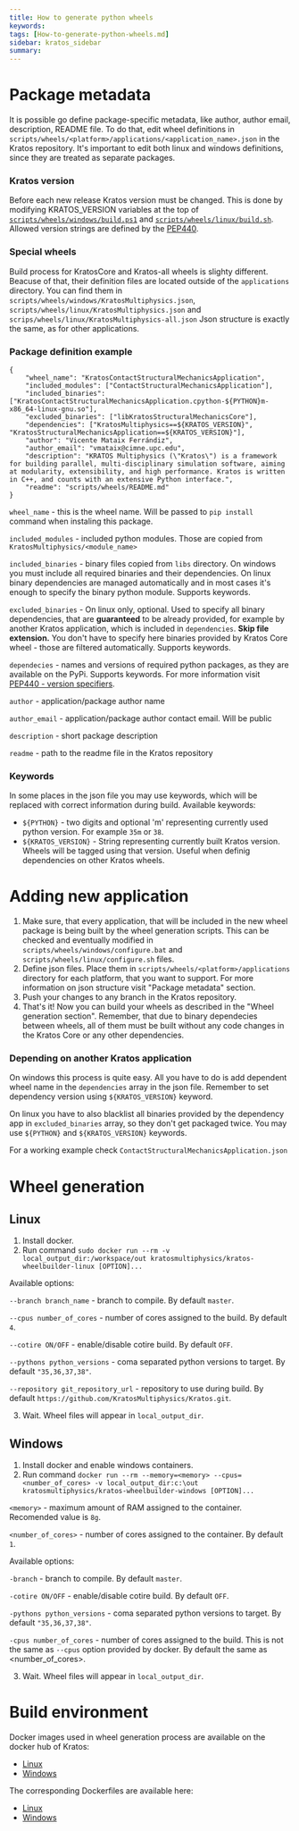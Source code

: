 ```yaml
---
title: How to generate python wheels
keywords: 
tags: [How-to-generate-python-wheels.md]
sidebar: kratos_sidebar
summary: 
---
```


# Package metadata
It is possible go define package-specific metadata, like author, author email, description, README file. 
To do that, edit wheel definitions in `scripts/wheels/<platform>/applications/<application_name>.json` in the Kratos repository.
It's important to edit both linux and windows definitions, since they are treated as separate packages.

### Kratos version
Before each new release Kratos version must be changed. This is done by modifying KRATOS_VERSION variables at the top of [`scripts/wheels/windows/build.ps1`](https://github.com/KratosMultiphysics/Kratos/blob/master/scripts/wheels/windows/build.ps1) and [`scripts/wheels/linux/build.sh`](https://github.com/KratosMultiphysics/Kratos/blob/master/scripts/wheels/linux/build.sh). 
Allowed version strings are defined by the [PEP440](https://www.python.org/dev/peps/pep-0440/).

### Special wheels
Build process for KratosCore and Kratos-all wheels is slighty different. Beacuse of that, their definition files are located outside of the `applications` directory.
You can find them in `scripts/wheels/windows/KratosMultiphysics.json`, `scripts/wheels/linux/KratosMultiphysics.json` and `scrips/wheels/linux/KratosMultiphysics-all.json`
Json structure is exactly the same, as for other applications.

### Package definition example
```
{
    "wheel_name": "KratosContactStructuralMechanicsApplication",
    "included_modules": ["ContactStructuralMechanicsApplication"],
    "included_binaries": ["KratosContactStructuralMechanicsApplication.cpython-${PYTHON}m-x86_64-linux-gnu.so"],
    "excluded_binaries": ["libKratosStructuralMechanicsCore"],
    "dependencies": ["KratosMultiphysics==${KRATOS_VERSION}", "KratosStructuralMechanicsApplication==${KRATOS_VERSION}"],
    "author": "Vicente Mataix Ferrándiz",
    "author_email": "vmataix@cimne.upc.edu",
    "description": "KRATOS Multiphysics (\"Kratos\") is a framework for building parallel, multi-disciplinary simulation software, aiming at modularity, extensibility, and high performance. Kratos is written in C++, and counts with an extensive Python interface.",
    "readme": "scripts/wheels/README.md"
}
```

`wheel_name` - this is the wheel name. Will be passed to `pip install` command when instaling this package.

`included_modules` - included python modules. Those are copied from `KratosMultiphysics/<module_name>`

`included_binaries` - binary files copied from `libs` directory. On windows you must include all required binaries and their dependencies. On linux binary dependencies are managed automatically and in most cases it's enough to specify the binary python module. Supports keywords.

`excluded_binaries` - On linux only, optional. Used to specify all binary dependencies, that are **guaranteed** to be already provided, for example by another Kratos application, which is included in `dependencies`. **Skip file extension.** You don't have to specify here binaries provided by Kratos Core wheel - those are filtered automatically. Supports keywords.

`dependecies` - names and versions of required python packages, as they are available on the PyPi. Supports keywords. For more information visit [PEP440 - version specifiers](https://www.python.org/dev/peps/pep-0440/#version-specifiers).

`author` - application/package author name

`author_email` - application/package author contact email. Will be public

`description` - short package description

`readme` - path to the readme file in the Kratos repository

### Keywords
In some places in the json file you may use keywords, which will be replaced with correct information during build. Available keywords:
* `${PYTHON}` - two digits and optional 'm' representing currently used python version. For example `35m` or `38`.
* `${KRATOS_VERSION}` - String representing currently built Kratos version. Wheels will be tagged using that version. Useful when definig dependencies on other Kratos wheels.

# Adding new application
1. Make sure, that every application, that will be included in the new wheel package is being built by the wheel generation scripts. 
This can be checked and eventually modified in `scripts/wheels/windows/configure.bat` and `scripts/wheels/linux/configure.sh` files.
2. Define json files. Place them in `scripts/wheels/<platform>/applications` directory for each platform, that you want to support. For more information on json structure visit "Package metadata" section.
3. Push your changes to any branch in the Kratos repository.
4. That's it! Now you can build your wheels as described in the "Wheel generation section". 
Remember, that due to binary dependecies between wheels, all of them must be built without any code changes in the Kratos Core or any other dependencies.

### Depending on another Kratos application
On windows this process is quite easy. All you have to do is add dependent wheel name in the `dependencies` array in the json file. Remember to set dependency version using `${KRATOS_VERSION}` keyword.

On linux you have to also blacklist all binaries provided by the dependency app in `excluded_binaries` array, so they don't get packaged twice. You may use `${PYTHON}` and `${KRATOS_VERSION}` keywords.


For a working example check `ContactStructuralMechanicsApplication.json`

# Wheel generation

## Linux
1. Install docker.
2. Run command `sudo docker run --rm -v local_output_dir:/workspace/out kratosmultiphysics/kratos-wheelbuilder-linux [OPTION]...`

Available options:

`--branch branch_name` - branch to compile. By default `master`.

`--cpus number_of_cores` - number of cores assigned to the build. By default `4`.

`--cotire ON/OFF` - enable/disable cotire build. By default `OFF`.

`--pythons python_versions` - coma separated python versions to target. By default `"35,36,37,38"`.

`--repository git_repository_url` - repository to use during build. By default `https://github.com/KratosMultiphysics/Kratos.git`.

3. Wait. Wheel files will appear in `local_output_dir`.

## Windows
1. Install docker and enable windows containers.
2. Run command `docker run --rm --memory=<memory> --cpus=<number_of_cores> -v local_output_dir:c:\out kratosmultiphysics/kratos-wheelbuilder-windows [OPTION]...`

`<memory>` - maximum amount of RAM assigned to the container. Recomended value is `8g`.

`<number_of_cores>` - number of cores assigned to the container. By default `1`.

Available options:

`-branch` - branch to compile. By default `master`.

`-cotire ON/OFF` - enable/disable cotire build. By default `OFF`.

`-pythons python_versions` - coma separated python versions to target. By default `"35,36,37,38"`.

`-cpus number_of_cores` - number of cores assigned to the build. This is not the same as `--cpus` option provided by docker. By default the same as <number_of_cores>.

3. Wait. Wheel files will appear in `local_output_dir`.


# Build environment

Docker images used in wheel generation process are available on the docker hub of Kratos:
* [Linux](https://hub.docker.com/r/kratosmultiphysics/kratos-wheelbuilder-linux)
* [Windows](https://hub.docker.com/r/kratosmultiphysics/kratos-wheelbuilder-windows)

The corresponding Dockerfiles are available here: 
* [Linux](https://github.com/KratosMultiphysics/Kratos/tree/master/scripts/docker_files/docker_file_wheelbuilder_linux)
* [Windows](https://github.com/KratosMultiphysics/Kratos/tree/master/scripts/docker_files/docker_file_wheelbuilder_windows)